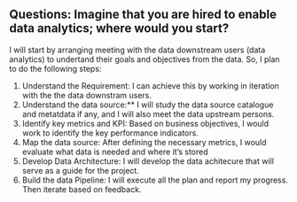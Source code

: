 ## Questions: Imagine that you are hired to enable data analytics; where would you start?

I will start by arranging meeting with the data downstream users (data analytics) to undertand their goals and objectives from the data. So, I plan to do the following steps:

1. Understand the Requirement: I can achieve this by working in iteration with the the data downstram users.
2. Understand the data source:** I will study the data source catalogue and metatdata if any, and I will also meet the data upstream persons.
3. Identify key metrics and KPI: Based on business objectives, I would work to identify the key performance indicators.
4. Map the data source: After defining the necessary metrics, I would evaluate what data is needed and where it’s stored
5. Develop Data Architecture: I will develop the data achitecure that will serve as a guide for the project.
6. Build the data Pipeline: I will execute all the plan and report my progress. Then iterate based on feedback.


